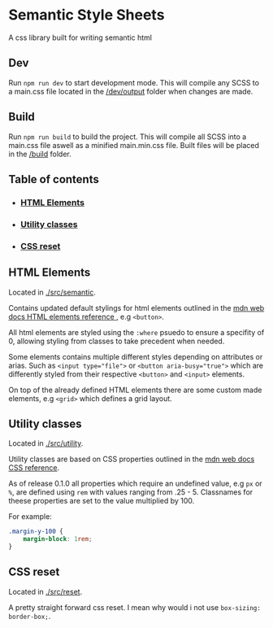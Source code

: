 # Semantic Style Sheets
 
A css library built for writing semantic html

## Dev
Run `npm run dev` to start development mode. This will compile any SCSS to a main.css file located in the [/dev/output](./dev/output) folder when changes are made.

## Build 
Run `npm run build` to build the project. This will compile all SCSS into a main.css file aswell as a minified main.min.css file. Built files will be placed in the [/build](./build) folder.

## Table of contents

- ### [HTML Elements](#html-elements)
- ### [Utility classes](#utility-classes)
- ### [CSS reset](#css-reset)

## HTML Elements
Located in [./src/semantic](./src/semantic).

Contains updated default stylings for html elements outlined in the [mdn web docs HTML elements reference
](https://developer.mozilla.org/en-US/docs/Web/HTML/Element), e.g `<button>`. 

All html elements are styled using the `:where` psuedo to ensure a specifity of 0, allowing styling from classes to take precedent when needed. 

Some elements contains multiple different styles depending on attributes or arias. Such as `<input type="file">` or `<button aria-busy="true">` which are differently styled from their respective `<button>` and `<input>` elements.

On top of the already defined HTML elements there are some custom made elements, e.g `<grid>` which defines a grid layout. 

## Utility classes
Located in [./src/utility](./src/utility).

Utility classes are based on CSS properties outlined in the [mdn web docs CSS reference](https://developer.mozilla.org/en-US/docs/Web/CSS/Reference).

As of release 0.1.0 all properties which require an undefined value, e.g `px` or `%`, are defined using `rem` with values ranging from .25 - 5. Classnames for theese properties are set to the value multiplied by 100.

For example: 
```css
.margin-y-100 {
    margin-block: 1rem;
}
```   

## CSS reset
Located in [./src/reset](./src/reset). 

A pretty straight forward css reset. I mean why would i not use `box-sizing: border-box;`.
